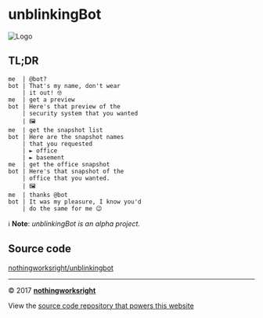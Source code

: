 # unblinkingBot  

![Logo](img/unblinkingbot_192x192.png)  

## TL;DR  

```Text
me  | @bot?
bot | That's my name, don't wear
    | it out! 🤓
me  | get a preview
bot | Here's that preview of the
    | security system that you wanted
    | 🖼
me  | get the snapshot list
bot | Here are the snapshot names
    | that you requested
    | ► office
    | ► basement
me  | get the office snapshot
bot | Here's that snapshot of the
    | office that you wanted.
    | 🖼
me  | thanks @bot
bot | It was my pleasure, I know you'd
    | do the same for me 😉
```

ℹ __Note__: _unblinkingBot is an alpha project._  

## Source code  

[nothingworksright/unblinkingbot](https://github.com/nothingworksright/unblinkingbot)  

___

© 2017 [__nothingworksright__](https://github.com/nothingworksright)  

View the [source code repository that powers this website](https://github.com/nothingworksright/unblinkingbot_website)  

